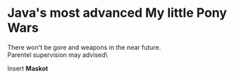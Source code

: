 # Java's most advanced My little Pony Wars
There won't be gore and weapons in the near future.\
Parentel supervision may advised\

Insert **Maskot**
